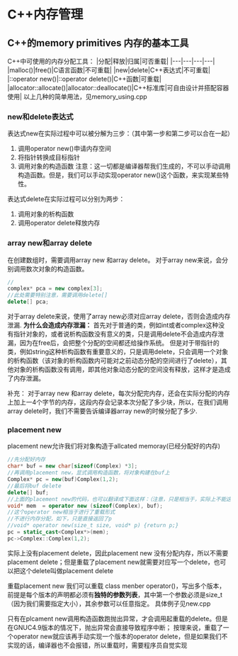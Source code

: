 # C++内存管理

## C++的memory primitives 内存的基本工具
C++中可使用的内存分配工具：
|分配|释放|归属|可否重载|
|---|---|---|---|
|malloc()|free()|C语言函数|不可重载|
|new|delete|C++表达式|不可重载|
|::operator new()|::operator delete()|C++函数|可重载|
|allocator<T>::allocate()|allocator<T>::deallocate()|C++标准库|可自由设计并搭配容器使用|
以上几种的简单用法，见memory_using.cpp

### new和delete表达式
表达式new在实际过程中可以被分解为三步：（其中第一步和第二步可以合在一起）
1. 调用operator new()申请内存空间
2. 将指针转换成目标指针
3. 调用对象的构造函数
注意：这一切都是编译器帮我们生成的，不可以手动调用构造函数。但是，我们可以手动实现operator new()这个函数，来实现某些特性。

表达式delete在实际过程可以分别为两步：
1. 调用对象的析构函数
2. 调用operator delete释放内存

### array new和array delete
在创建数组时，需要调用array new 和array delete。
对于array new来说，会分别调用数次对象的构造函数。
```C++
//
complex* pca = new complex[3];
//此处需要特别注意，需要调用delete[]
delete[] pca;
```
对于array delete来说，使用了array new必须对应array delete，否则会造成内存泄漏.
**为什么会造成内存泄漏：**
首先对于普通的类，例如int或者complex这种没有指针对象的，或者说析构函数没有意义的类，只是调用delete不会造成内存泄漏，因为在free后，会把整个分配的空间都还给操作系统。
但是对于带指针的类，例如string这种析构函数有重要意义的，只是调用delete，只会调用一个对象的析构函数（该对象的析构函数内可能对之前动态分配的空间进行了delete），其他对象的析构函数没有调用，即其他对象动态分配的空间没有释放，这样才是造成了内存泄漏。

补充：
对于array new 和array delete，每次分配完内存，还会在实际分配的内存上加上一4个字节的内存，这段内存会记录本次分配了多少块，所以，在我们调用array delete时，我们不需要告诉编译器array new的时候分配了多少.


### placement new
placement new允许我们将对象构造于allcated memoray(已经分配好的内存)
```C++
//先分配好内存
char* buf = new char[sizeof(Complex) *3];
//再调用placement new，显式调用构造函数，将对象构建在buf上
Complex* pc = new(buf)Complex(1,2);
//最后将buf delete
delete[] buf;
//上面的placement new的代码，也可以翻译成下面这样：（注意，只是相当于，实际上不能这么写）
void* mem  = operator new (sizeof(Complex), buf);
//这个operator new相当于进行了重载形式
//不进行内存分配，如下，只是直接返回了p
//void* operator new(size_t size, void* p) {return p;}
pc = static_cast<Complex*>(mem);
pc->Complex::Complex(1,2);
```
实际上没有placement delete，因此placement new 没有分配内存，所以不需要placement delete；但是重载了placement new就需要对应写一个delete，也可以把这个delete叫做placement delete

重载placement new
我们可以重载 class menber operator()，写出多个版本，前提是每个版本的声明都必须有**独特的参数列表**，其中第一个参数必须是size_t（因为我们需要指定大小），其余参数可以任意指定。
具体例子见new.cpp

只有在plcament new调用构造函数跑抛出异常，才会调用起重载的delete。但是在GNUC4.9版本的情况下，抛出异常会直接导致程序中断；
按理来说，重载了一个operator new就应该再手动实现一个版本的operator delete，但是如果我们不实现的话，编译器也不会报错，所以重载时，需要程序员自觉实现
